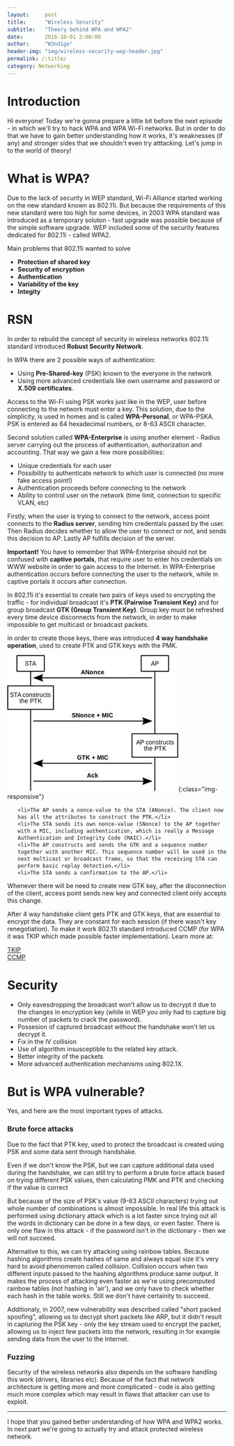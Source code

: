```yaml
---
layout:     post
title:      "Wireless Security"
subtitle:   "Theory behind WPA and WPA2"
date:       2016-10-01 2:00:00
author:     "W3ndige"
header-img: "img/wireless-security-wep-header.jpg"
permalink: /:title/
category: Networking
---
```


<h1>Introduction</h1>

<p>Hi everyone! Today we're gonna prepare a little bit before the next episode - in which we'll try to hack WPA and WPA Wi-Fi networks. But in order to do that we have to gain better understanding how it works, it's weaknesses (if any) and stronger sides that we shouldn't even try atttacking. Let's jump in to the world of theory! </p>

<h1>What is WPA? </h1>

<p>Due to the lack of security in WEP standard, Wi-Fi Alliance started working on the new standard known as 802.11i. But because the   requirements of this new standard were too high for some devices, in 2003 WPA standard was introduced as a temporary soluton - fast upgrade was possible because of the simple software upgrade. WEP included some of the security features dedicated for 802.11i - called WPA2.  </p>

<p>Main problems that 802.11i wanted to solve</p>

<ul>
<li><b>Protection of shared key</b></li>
<li><b>Security of encryption</b></li>
<li><b>Authentication</b></li>
<li><b>Variability of the key</b></li>
<li><b>Integity</b></li>
</ul>

<h1>RSN</h1>

<p>In order to rebuild the concept of security in wireless networks 802.11i standard introduced <b>Robust Security Network</b>.</p>

<p>In WPA there are 2 possible ways of authentication: </p>

<ul>
<li>Using <b>Pre-Shared-key</b> (PSK) known to the everyone in the network</li>
<li>Using more advanced credentials like own username and password or <b>X.509 certificates</b>. </li>
</ul>

<p>Access to the Wi-Fi using PSK works just like in the WEP, user before connecting to the network must enter a key. This solution, due to the simplicity, is used in homes and is called <b>WPA-Personal</b>, or WPA-PSKA. PSK is entered as 64 hexadecimal numbers, or 8-63 ASCII character.  </p>

<p>Second solution called <b>WPA-Enterprise</b> is using another element - Radius server carrying out the process of authentication, authorization and accounting. That way we gain a few more possibilities: </p>

<ul>
<li>Unique credentials for each user</li>
<li>Possibility to authenticate network to which user is connected (no more fake access point!)</li>
<li>Authentication proceeds before connecting to the network</li>
<li>Ability to control user on the network (time limit, connection to specific VLAN, etc)</li>

</ul>

<p>Firstly, when the user is trying to connect to the network, access point connects to the <b>Radius server</b>, sending him credentials passed by the user. Then Radius decides whether to allow the user to connect or not, and sends this decision to AP. Lastly AP fulfills decision of the server. </p>

<p><b>Important!</b> You have to remember that WPA-Enterprise should not be confused with <b>captive portals</b>, that require user to enter his credentials on WWW website in order to gain access to the Internet. In WPA-Enterprise authentication occurs before connecting the user to the network, while in captive portals it occurs after connection.  </p>

<p>In 802.11i it's essential to create two pairs of keys used to encrypting the traffic - for individual broadcast it's <b>PTK (Pairwise Transient Key)</b> and for group broadcast <b>GTK (Group Transient Key)</b>. Group key must be refreshed every time device disconnects from the network, in order to make impossible to get multicast or broadcast packets.  </p>

<p>In order to create those keys, there was introduced <b>4 way handshake operation</b>, used to create PTK and GTK keys with the PMK.  </p>

![4-way-handshake](/img/wireless-security-wpa/4-way-handshake.png){:class="img-responsive"}

<ol>

    <li>The AP sends a nonce-value to the STA (ANonce). The client now has all the attributes to construct the PTK.</li>
    <li>The STA sends its own nonce-value (SNonce) to the AP together with a MIC, including authentication, which is really a Message Authentication and Integrity Code (MAIC).</li>
    <li>The AP constructs and sends the GTK and a sequence number together with another MIC. This sequence number will be used in the next multicast or broadcast frame, so that the receiving STA can perform basic replay detection.</li>
    <li>The STA sends a confirmation to the AP.</li>

</ol>

<p>Whenever there will be need to create new GTK key, after the disconnection of the client, access point sends new key and connected client only accepts this change.  </p>

<p>After 4 way handshake client gets PTK and GTK keys, that are essential to encrypt the data. They are constant for each session (if there wasn't key renegotiation). To make it work 802.11i standard introduced CCMP (for WPA it was TKIP which made possible faster implementation). Learn more at:  </p>

[TKIP](https://en.wikipedia.org/wiki/Temporal_Key_Integrity_Protocol "TKIP")<br>
[CCMP](https://en.wikipedia.org/wiki/CCMP "CCMP")<br>


<h1>Security</h1>

<ul>
<li>Only eavesdropping the broadcast won't allow us to decrypt it due to the changes in encryption key (while in WEP you only had to capture big number of packets to crack the password). </li>

<li>Possesion of captured broadcast without the handshake won't let us decrypt it. </li>

<li>Fix in the IV collision</li>

<li>Use of algorithm insusceptible to the related key attack. </li>

<li>Better integrity of the packets</li>

<li>More advanced authentication mechanisms using 802.1X.</li>
</ul>
<h1>But is WPA vulnerable?</h1>

<p>Yes, and here are the most important types of attacks. </p>

<h3>Brute force attacks</h3>

<p>Due to the fact that PTK key, used to protect the broadcast is created using PSK and some data sent through handshake. </p>

<p>Even if we don't know the PSK, but we can capture additional data used during the handshake, we can still try to perform a brute force attack based on trying different PSK values, then calculating PMK and PTK and checking if the value is correct</p>

<p>But because of the size of PSK's value (9-63 ASCII characters) trying out whole number of combinations is almost impossible. In real life this attack is performed using dictionary attack which is a lot faster since trying out all the words in dictionary can be done in a few days, or even faster. There is only one flaw in this attack - if the password isn't in the dictionary - then we will not succeed. </p>

<p>Alternative to this, we can try attacking using rainbow tables. Because hashing algorithms create hashes of same and always equal size it's very hard to avoid phenomenon called collision. Collision occurs when two different inputs passed to the hashing algorithms produce same output. It makes the process of attacking even faster as we're using precomputed rainbow tables (not hashing in 'air'), and we only have to check whether each hash in the table works. Still we don't have certainity to succeed.  </p>

<p>Additionaly, in 2007, new vulnerability was described called "short packed spoofing", allowing us to decrypt short packets like ARP, but it didn't result in capturing the PSK key - only the key stream used to encrypt the packet, allowing us to inject few packets into the network, resulting in for example sending data from the user to the Internet.  </p>

<h3>Fuzzing</h3>

<p>Security of the wireless networks also depends on the software handling this work (drivers, libraries etc). Because of the fact that network architecture is getting more and more complicated - code is also getting much more complex which may result in flaws that attacker can use to exploit. </p>

<hr>
<p>I hope that you gained better understanding of how WPA and WPA2 works. In next part we're going to actually try and attack protected wireless network.  </p>
